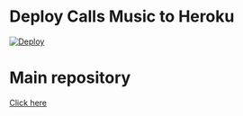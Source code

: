 # Deploy Calls Music to Heroku

[![Deploy](https://www.herokucdn.com/deploy/button.svg)](https://heroku.com/deploy?template=https://github.com/zjunior06/CallsMusicHeroku/)

# Main repository

[Click here](https://github.com/callsmusic/callsmusic)
